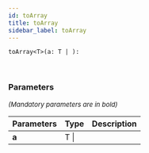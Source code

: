 ```yaml
---
id: toArray
title: toArray
sidebar_label: toArray
---
```


```tsx
toArray<T>(a: T | ): 
```
<br/>



### Parameters

<font size="2"><i>(Mandatory parameters are in bold)</i></font>

| Parameters | Type | Description |
| --------- | ---- | ----------- |
| **a** | T \|  |  |
